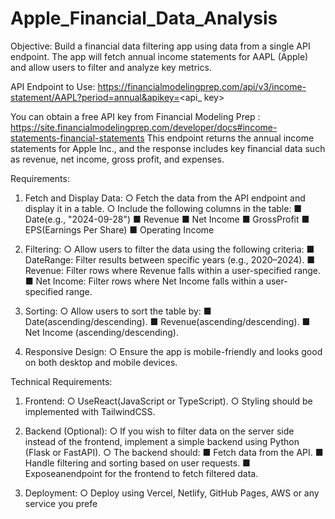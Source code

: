 # Apple_Financial_Data_Analysis

 Objective:
 Build a financial data filtering app using data from a single API endpoint. The app will fetch
 annual income statements for AAPL (Apple) and allow users to filter and analyze key metrics.
 
 API Endpoint to Use:
 https://financialmodelingprep.com/api/v3/income-statement/AAPL?period=annual&apikey=<api_
 key>
 
 You can obtain a free API key from Financial Modeling Prep : https://site.financialmodelingprep.com/developer/docs#income-statements-financial-statements
 This endpoint returns the annual income statements for Apple Inc., and the response includes
 key financial data such as revenue, net income, gross profit, and expenses.
 
 Requirements:
 1. Fetch and Display Data:
 ○ Fetch the data from the API endpoint and display it in a table.
 ○ Include the following columns in the table:
     ■ Date(e.g., "2024-09-28")
     ■ Revenue
     ■ Net Income
     ■ GrossProfit
     ■ EPS(Earnings Per Share)
     ■ Operating Income

 2. Filtering:
 ○ Allow users to filter the data using the following criteria:
     ■ DateRange: Filter results between specific years (e.g., 2020–2024).
     ■ Revenue: Filter rows where Revenue falls within a user-specified range.
     ■ Net Income: Filter rows where Net Income falls within a user-specified
     range.

 3. Sorting:
 ○ Allow users to sort the table by:
     ■ Date(ascending/descending).
     ■ Revenue(ascending/descending).
     ■ Net Income (ascending/descending).
    
 4. Responsive Design:
 ○ Ensure the app is mobile-friendly and looks good on both desktop and mobile
 devices.

 Technical Requirements:
 1. Frontend:
 ○ UseReact(JavaScript or TypeScript).
 ○ Styling should be implemented with TailwindCSS.

 2. Backend (Optional):
 ○ If you wish to filter data on the server side instead of the frontend, implement a
 simple backend using Python (Flask or FastAPI).
 ○ The backend should:
     ■ Fetch data from the API.
     ■ Handle filtering and sorting based on user requests.
     ■ Exposeanendpoint for the frontend to fetch filtered data.
    
 3. Deployment:
 ○ Deploy using Vercel, Netlify, GitHub Pages, AWS or any service you prefe